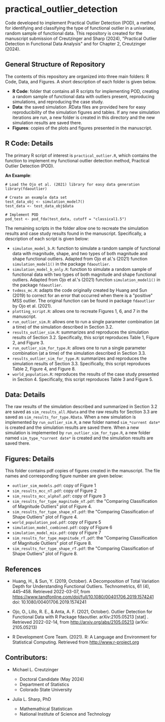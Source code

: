 # practical_outlier_detection
Code developed to implement Practical Outlier Detection (POD), a method for identifying and classifying the type of functional outlier in a univariate, random sample of functional data. This repository is created for the manuscript submission of Creutzinger and Sharp (2024), "Practical Outlier Detection in Functional Data Analysis" and for Chapter 2, Creutzinger (2024).

## General Structure of Repository
The contents of this repository are organized into three main folders: R Code, Data, and Figures. A short description of each folder is given below.

- **R Code**: folder that contains all R scripts for implementing POD, creating a random sample of functional data with outliers present, reproducing simulations, and reproducing the case study.
- **Data**: the saved simulation .RData files are provided here for easy reproducibility of the simulation figures and tables. If any new simulation iterations are run, a new folder is created in this directory and the new simulation results are saved there. 
- **Figures**: copies of the plots and figures presented in the manuscript.

## R Code: Details
The primary R script of interest is `practical_outlier.R`, which contains the function to implement my functional outlier detection method, Practical Outlier Detection (POD). 

**An Example**:
```
# Load the Ojo et al. (2021) library for easy data generation
library(fdaoutlier)

# Create an example data set
test_data_obj <- simulation_model7()
test_data <- test_data_obj$data

# Implement POD
pod_test <- pod_fda(test_data, cutoff = "classical1.5")
```

The remaining scripts in the folder allow one to recreate the simulation results and case study results found in the manuscript. Specifically, a description of each script is given below:
- `simulaton_model_b.R`: function to simulate a random sample of functional data with magnitude, shape, and two types of both magnitude and shape functional outliers. Adapted from Ojo et al.'s (2021) function `simulation_model1()` in the package `fdaoutlier`.
- `simulation_model_b_only.R`: function to simulate a random sample of functional data with two types of both magnitude and shape functional outliers. Adapted from Ojo et al.'s (2021) function `simulation_model1()` in the package `fdaoutlier`.
- `tvdmss_mc.R`: adapts the code originally created by Huang and Sun (2019) to correct for an error that occurred when there is a "positive" MSS outlier. The original function can be found in package `fdaoutlier` by Ojo et al. (2021).
- `plotting_script.R`: allows one to recreate Figures 1, 6, and 7 in the manuscript.
- `run_outlier_sim.R`: allows one to run a single parameter combination (at a time) of the simulation described in Section 3.2.
- `results_outlier_sim.R`: summarizes and reproduces the simulation results of Section 3.2. Specifically, this script reproduces Table 1, Figure 2, and Figure 3.
- `run_outlier_sim_for_type.R`: allows one to run a single parameter combination (at a time) of the simulation described in Section 3.3. 
- `results_outlier_sim_for_type.R`: summarizes and reproduces the simulation results of Section 3.3. Specifically, this script reproduces Table 2, Figure 4, and Figure 8.
- `world_population.R`: reproduces the results of the case study presented in Section 4. Specifically, this script reproduces Table 3 and Figure 5.

## Data: Details
The raw results of the simulation described and summarized in Section 3.2 are saved as `sim_results_all.RData` and the raw results for Section 3.3 are saved as `sim_results_for_type.RData`. When a new simulation is implemented by `run_outlier_sim.R`, a new folder named `sim_*current date*` is created and the simulation results are saved there. When a new simulation is implemented by `run_outlier_sim_for_type.R`, a new folder named `sim_type_*current date*` is created and the simulation results are saved there. 

## Figures: Details
This folder contains pdf copies of figures created in the manuscript. The file names and corresponding figure number are given below:
- `outlier_sim_models.pdf`: copy of Figure 1
- `sim_results_mcc_nT.pdf`: copy of Figure 2
- `sim_results_mcc_alphaT.pdf`: copy of Figure 3
- `sim_results_for_type_magnitude_nT.pdf`: the "Comparing Classification of Magnitude Outliers" plot of Figure 4.
- `sim_results_for_type_shape_nT.pdf`: the "Comparing Classification of Shape Outliers" plot of Figure 4.
- `world_population_pod.pdf`: copy of Figure 5
- `simulation_model_combined.pdf`: copy of Figure 6
- `simulation_model_mix.pdf`: copy of Figure 7
- `sim_results_for_type_magnitude_rT.pdf`: the "Comparing Classification of Magnitude Outliers" plot of Figure 8.
- `sim_results_for_type_shape_rT.pdf`: the "Comparing Classification of Shape Outliers" plot of Figure 8.

## References
- Huang, H., & Sun, Y. (2019, October). A Decomposition of Total Variation Depth for Understanding Functional Outliers. Technometrics, 61 (4), 445–458. Retrieved 2022-03-07, from https://www.tandfonline.com/doi/full/10.1080/00401706.2019.1574241 doi: 10.1080/00401706.2019.1574241

- Ojo, O., Lillo, R. E., & Anta, A. F. (2021, October). Outlier Detection for Functional Data with R Package fdaoutlier. arXiv:2105.05213 [stat] . Retrieved 2022-02-14, from http://arxiv.org/abs/2105.05213 (arXiv: 2105.05213)
  
- R Development Core Team. (2021). R: A Language and Environment for Statistical Computing. Retrieved from http://www.r-project.org

## Contributors:
- Michael L. Creutzinger
  - Doctoral Candidate (May 2024)
  - Department of Statistics
  - Colorado State University

- Julia L. Sharp, PhD
  - Mathemathical Statistican
  - National Institute of Science and Technology
